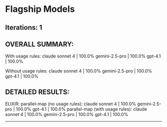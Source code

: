 # Flagship Models
Iterations: 1
---

OVERALL SUMMARY:
---

With usage rules:
  claude sonnet 4    | 100.0%
  gemini-2.5-pro     | 100.0%
  gpt-4.1            | 100.0%

Without usage rules:
  claude sonnet 4    | 100.0%
  gemini-2.5-pro     | 100.0%
  gpt-4.1            | 100.0%

DETAILED RESULTS:
--------------------------------------------------------------------------------

ELIXIR:
  parallel-map (no usage rules):
    claude sonnet 4      | 100.0%
    gemini-2.5-pro       | 100.0%
    gpt-4.1              | 100.0%
  parallel-map (with usage rules):
    claude sonnet 4      | 100.0%
    gemini-2.5-pro       | 100.0%
    gpt-4.1              | 100.0%

---